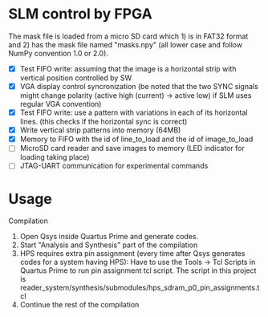 # SLM control by FPGA

The mask file is loaded from a micro SD card which 1) is in FAT32 format and 2) has the mask file named "masks.npy" (all lower case and follow NumPy convention 1.0 or 2.0).

- [x] Test FIFO write: assuming that the image is a horizontal strip with vertical position controlled by SW
- [x] VGA display control syncronization 
	  (be noted that the two SYNC signals might change polarity (active high (current) -> active low)
	   if SLM uses regular VGA convention)
- [x] Test FIFO write: use a pattern with variations in each of its horizontal lines. (this checks if the horizontal sync is correct)
- [x] Write vertical strip patterns into memory (64MB)
- [x] Memory to FIFO with the id of line_to_load and the id of image_to_load
- [ ] MicroSD card reader and save images to memory (LED indicator for loading taking place)
- [ ] JTAG-UART communication for experimental commands

# Usage
Compilation

1. Open Qsys inside Quartus Prime and generate codes.
2. Start "Analysis and Synthesis" part of the compilation
3. HPS requires extra pin assignment (every time after Qsys generates codes for a system having HPS):
Have to use the Tools -> Tcl Scripts in Quartus Prime to run pin assignment tcl script. The script in this project is reader_system/synthesis/submodules/hps_sdram_p0_pin_assignments.tcl
4. Continue the rest of the compilation

